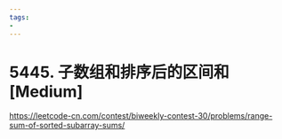 ```yaml
---
tags:
- 
---
```


# 5445. 子数组和排序后的区间和 [Medium]

<https://leetcode-cn.com/contest/biweekly-contest-30/problems/range-sum-of-sorted-subarray-sums/>
